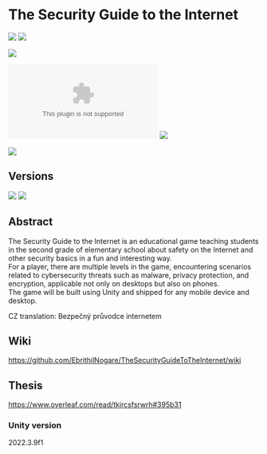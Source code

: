 # The Security Guide to the Internet

[![](https://img.shields.io/github/actions/workflow/status/EbrithilNogare/TheSecurityGuideToTheInternet/buildGame.yml?style=for-the-badge&cacheSeconds=300)](https://ebrithilnogare.github.io/TheSecurityGuideToTheInternet/)
[![](https://img.shields.io/github/last-commit/EbrithilNogare/TheSecurityGuideToTheInternet/main?label=Last%20build&style=for-the-badge&logo=unity&cacheSeconds=300)](https://ebrithilnogare.github.io/TheSecurityGuideToTheInternet/)

[![](https://img.shields.io/github/package-json/v/EbrithilNogare/TheSecurityGuideToTheInternet/gh-pages?label=version&style=for-the-badge&cacheSeconds=300)](https://github.com/EbrithilNogare/TheSecurityGuideToTheInternet/tree/gh-pages/Build)

[![](https://img.shields.io/github/size/EbrithilNogare/TheSecurityGuideToTheInternet/Build/TheSecurityGuideToTheInternet.wasm?branch=gh-pages&style=for-the-badge&label=Size%20of%20scripts&cacheSeconds=300)](https://github.com/EbrithilNogare/TheSecurityGuideToTheInternet/tree/gh-pages/Build)
[![](https://img.shields.io/github/size/EbrithilNogare/TheSecurityGuideToTheInternet/Build/TheSecurityGuideToTheInternet.data?branch=gh-pages&style=for-the-badge&label=Size%20of%20data&cacheSeconds=300)](https://github.com/EbrithilNogare/TheSecurityGuideToTheInternet/tree/gh-pages/Build)

[![](https://wakatime.com/badge/user/0b95e546-fc6b-45d7-992a-5b3493fb081f/project/018e4737-bfe3-4aa8-84bd-44ec61b59004.svg?style=for-the-badge&cacheSeconds=300)](https://wakatime.com/@0b95e546-fc6b-45d7-992a-5b3493fb081f/projects/ewdfrmaubr?start=2024-03-11&end=2024-03-17)


## Versions

[![](https://img.shields.io/badge/Online%20version-555555?style=for-the-badge&logo=webgl&logoColor=white&cacheSeconds=3000)](https://ebrithilnogare.github.io/TheSecurityGuideToTheInternet/)
[![](https://img.shields.io/badge/Android%20version-555555?style=for-the-badge&logo=android&logoColor=white&cacheSeconds=3000)](https://nightly.link/EbrithilNogare/TheSecurityGuideToTheInternet/workflows/buildGame/main/TheSecurityGuideToTheInternet-Android.zip)

## Abstract

The Security Guide to the Internet is an educational game teaching students in the second grade of elementary school about safety on the Internet and other security basics in a fun and interesting way.  
For a player, there are multiple levels in the game, encountering scenarios related to cybersecurity threats such as malware, privacy protection, and encryption, applicable not only on desktops but also on phones.  
The game will be built using Unity and shipped for any mobile device and desktop.

CZ translation: Bezpečný průvodce internetem  

## Wiki

https://github.com/EbrithilNogare/TheSecurityGuideToTheInternet/wiki

## Thesis

https://www.overleaf.com/read/tkjrcsfsrwrh#395b31

### Unity version

2022.3.9f1
